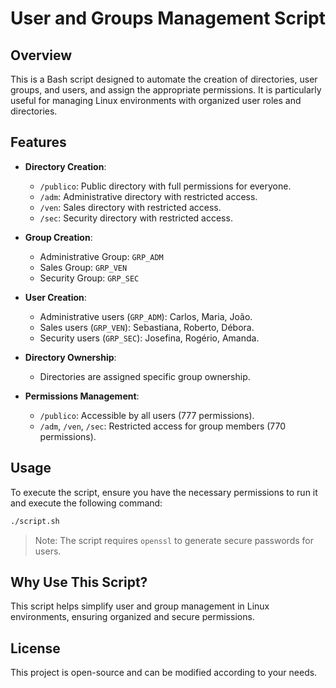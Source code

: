 # User and Groups Management Script

## Overview

This is a Bash script designed to automate the creation of directories, user groups, and users, and assign the appropriate permissions. It is particularly useful for managing Linux environments with organized user roles and directories. 

## Features

- **Directory Creation**:
  - `/publico`: Public directory with full permissions for everyone.
  - `/adm`: Administrative directory with restricted access.
  - `/ven`: Sales directory with restricted access.
  - `/sec`: Security directory with restricted access.

- **Group Creation**:
  - Administrative Group: `GRP_ADM`
  - Sales Group: `GRP_VEN`
  - Security Group: `GRP_SEC`

- **User Creation**:
  - Administrative users (`GRP_ADM`): Carlos, Maria, João.
  - Sales users (`GRP_VEN`): Sebastiana, Roberto, Débora.
  - Security users (`GRP_SEC`): Josefina, Rogério, Amanda.

- **Directory Ownership**:
  - Directories are assigned specific group ownership.

- **Permissions Management**:
  - `/publico`: Accessible by all users (777 permissions).
  - `/adm`, `/ven`, `/sec`: Restricted access for group members (770 permissions).

## Usage

To execute the script, ensure you have the necessary permissions to run it and execute the following command:

```bash
./script.sh
```

> Note: The script requires `openssl` to generate secure passwords for users.

## Why Use This Script?

This script helps simplify user and group management in Linux environments, ensuring organized and secure permissions.

## License

This project is open-source and can be modified according to your needs.
